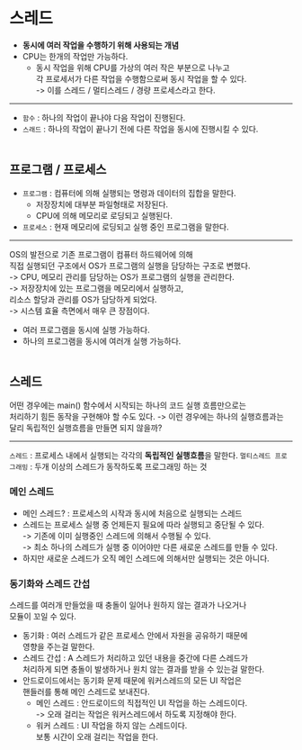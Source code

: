 # 스레드

- **동시에 여러 작업을 수행하기 위해 사용되는 개념**
- CPU는 한개의 작업만 가능하다.
  - 동시 작업을 위해 CPU를 가상의 여러 작은 부분으로 나누고<br>각 프로세서가 다른 작업을 수행함으로써 동시 작업을 할 수 있다.<br> -> 이를 스레드 / 멀티스레드 / 경량 프로세스라고 한다.

---

- `함수` : 하나의 작업이 끝나야 다음 작업이 진행된다.
- `스래드` : 하나의 작업이 끝나기 전에 다른 작업을 동시에 진행시킬 수 있다.<br><br>

## 프로그램 / 프로세스

- `프로그램` : 컴퓨터에 의해 실행되는 명령과 데이터의 집합을 말한다.
  - 저장장치에 대부분 파일형태로 저장된다.
  - CPU에 의해 메모리로 로딩되고 실행된다.
- `프로세스` : 현재 메모리에 로딩되고 실행 중인 프로그램을 말한다.

---

OS의 발전으로 기존 프로그램이 컴퓨터 하드웨어에 의해<br>
직접 실행되던 구조에서 OS가 프로그램의 실행을 담당하는 구조로 변했다.<br> -> CPU, 메모리 관리를 담당하는 OS가 프로그램의 실행을 관리한다.<br> -> 저장장치에 있는 프로그램을 메모리에서 실행하고, <br> 리소스 할당과 관리를 OS가 담당하게 되었다. <br>
-> 시스템 효율 측면에서 매우 큰 장점이다.

- 여러 프로그램을 동시에 실행 가능하다.
- 하나의 프로그램을 동시에 여러개 실행 가능하다.<br><br>

## 스레드

어떤 경우에는 main() 함수에서 시작되는 하나의 코드 실행 흐름만으로는 <br> 처리하기 힘든 동작을 구현해야 할 수도 있다.
-> 이런 경우에는 하나의 실행흐름과는 달리 독립적인 실행흐름을 만들면 되지 않을까?

---

`스레드` : 프로세스 내에서 실행되는 각각의 **독립적인 실행흐름**을 말한다.
`멀티스레드 프로그래밍` : 두개 이상의 스레드가 동작하도록 프로그래밍 하는 것

### 메인 스레드

- 메인 스레드? : 프로세스의 시작과 동시에 처음으로 실행되는 스레드
- 스레드는 프로세스 실행 중 언제든지 필요에 따라 실행되고 중단될 수 있다.<br>
  -> 기존에 이미 실행중인 스레드에 의해서 수행될 수 있다.<br>-> 최소 하나의 스레드가 실행 중 이어야만 다른 새로운 스레드를 만들 수 있다.
- 하지만 새로운 스레드가 오직 메인 스레드에 의해서만 실행되는 것은 아니다.

### 동기화와 스레드 간섭

스레드를 여러개 만들었을 때 충돌이 일어나 원하지 않는 결과가 나오거나 <br>
모듈이 꼬일 수 있다.

- 동기화 : 여러 스레드가 같은 프로세스 안에서 자원을 공유하기 때문에<br>영향을 주는걸 말한다.
- 스레드 간섭 : A 스레드가 처리하고 있던 내용을 중간에 다른 스레드가<br>처리하게 되면 충돌이 발생하거나 원치 않는 결과를 받을 수 있는걸 말한다.
- 안드로이드에서는 동기화 문제 때문에 워커스레드의 모든 UI 작업은 <br> 핸들러를 통해 메인 스레드로 보내진다.
  - 메인 스레드 : 안드로이드의 직접적인 UI 작업을 하는 스레드이다.<br>
    -> 오래 걸리는 작업은 워커스레드에서 하도록 지정해야 한다.
  - 워커 스레드 : UI 작업을 하지 않는 스레드이다.<br>
    보통 시간이 오래 걸리는 작업을 한다.
